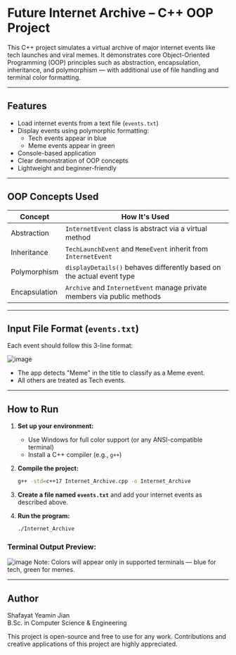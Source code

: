 # Future Internet Archive – C++ OOP Project

This C++ project simulates a virtual archive of major internet events like tech launches and viral memes. It demonstrates core Object-Oriented Programming (OOP) principles such as abstraction, encapsulation, inheritance, and polymorphism — with additional use of file handling and terminal color formatting.

---

## Features

- Load internet events from a text file (`events.txt`)
- Display events using polymorphic formatting:
  - Tech events appear in blue
  - Meme events appear in green
- Console-based application
- Clear demonstration of OOP concepts
- Lightweight and beginner-friendly

---

## OOP Concepts Used

| Concept       | How It's Used                                                                 |
|---------------|--------------------------------------------------------------------------------|
| Abstraction   | `InternetEvent` class is abstract via a virtual method                        |
| Inheritance   | `TechLaunchEvent` and `MemeEvent` inherit from `InternetEvent`                |
| Polymorphism  | `displayDetails()` behaves differently based on the actual event type         |
| Encapsulation | `Archive` and `InternetEvent` manage private members via public methods       |

---

## Input File Format (`events.txt`)

Each event should follow this 3-line format:

![image](https://github.com/user-attachments/assets/a24d2ea6-9756-41cf-8e7f-00f71af269e0)

- The app detects "Meme" in the title to classify as a Meme event.
- All others are treated as Tech events.

---

## How to Run

1. **Set up your environment:**
   - Use Windows for full color support (or any ANSI-compatible terminal)
   - Install a C++ compiler (e.g., `g++`)

2. **Compile the project:**

   ```bash
   g++ -std=c++17 Internet_Archive.cpp -o Internet_Archive

3. **Create a file named `events.txt`** and add your internet events as described above.

4. **Run the program:**

   ```bash
   ./Internet_Archive

### Terminal Output Preview:
![image](https://github.com/user-attachments/assets/cee4d52d-ac8b-4ec6-9548-5824ed43ebfa)
Note: Colors will appear only in supported terminals — blue for tech, green for memes.

---

## Author  

Shafayat Yeamin Jian  
B.Sc. in Computer Science & Engineering  
  
This project is open-source and free to use for any work. Contributions and creative applications of this project are highly appreciated.
